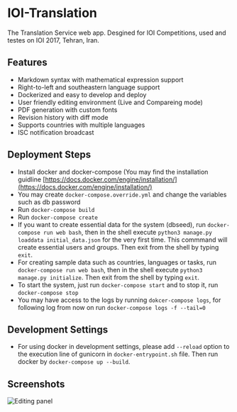 # IOI-Translation

The Translation Service web app. Desgined for IOI Competitions, used and testes on IOI 2017, Tehran, Iran.

Features
--------
* Markdown syntax with mathematical expression support
* Right-to-left and southeastern language support
* Dockerized and easy to develop and deploy
* User friendly editing environment (Live and Compareing mode)
* PDF generation with custom fonts
* Revision history with diff mode
* Supports countries with multiple languages
* ISC notification broadcast

Deployment Steps
----------------
* Install docker and docker-compose (You may find the installation guidline [https://docs.docker.com/engine/installation/](https://docs.docker.com/engine/installation/)
* You may create `docker-compose.override.yml` and change the variables such as db password
* Run `docker-compose build`
* Run `docker-compose create`
* If you want to create essential data for the system (dbseed), run `docker-compose run web bash`, then in the shell execute `python3 manage.py loaddata initial_data.json` for the very first time. This commmand will create essential users and groups. Then exit from the shell by typing `exit`.
* For creating sample data such as countries, languages or tasks, run `docker-compose run web bash`, then in the shell execute `python3 manage.py initialize`. Then exit from the shell by typing `exit`.
* To start the system, just run `docker-compose start` and to stop it, run `docker-compose stop`
* You may have access to the logs by running `dokcer-compose logs`, for following log from now on run `docker-compose logs -f --tail=0`

Development Settings
----------------
* For using docker in development settings, please add `--reload` option to the execution line of gunicorn in `docker-entrypoint.sh` file. Then run docker by `docker-compose up --build`.

Screenshots
----------------
![Editing panel](https://raw.githubusercontent.com/noidsirius/IOI-Translation/master/docs/screenshots/edit.png)


